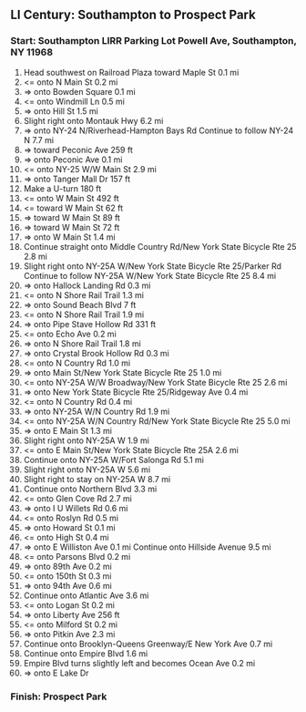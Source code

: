 
## LI Century: Southampton to Prospect Park
[//]: # (- https://goo.gl/maps/JJ3bMCAXytN3Rs1M6 )

### Start: Southampton LIRR Parking Lot Powell Ave, Southampton, NY 11968

1. Head southwest on Railroad Plaza toward Maple St 0.1 mi
2. <= onto N Main St 0.2 mi
3. => onto Bowden Square 0.1 mi
4. <= onto Windmill Ln 0.5 mi
5. => onto Hill St 1.5 mi
6. Slight right onto Montauk Hwy 6.2 mi
7. => onto NY-24 N/Riverhead-Hampton Bays Rd Continue to follow NY-24 N 7.7 mi
8. => toward Peconic Ave 259 ft
9. => onto Peconic Ave 0.1 mi
10. <= onto NY-25 W/W Main St 2.9 mi
11. => onto Tanger Mall Dr 157 ft
12. Make a U-turn 180 ft
13. <= onto W Main St 492 ft
14. <= toward W Main St 62 ft
15. => toward W Main St 89 ft
16. => toward W Main St 72 ft
17. => onto W Main St 1.4 mi
18. Continue straight onto Middle Country Rd/New York State Bicycle Rte 25 2.8 mi
19. Slight right onto NY-25A W/New York State Bicycle Rte 25/Parker Rd Continue to follow NY-25A W/New York State Bicycle Rte 25 8.4 mi
20. => onto Hallock Landing Rd 0.3 mi
21. <= onto N Shore Rail Trail 1.3 mi
22. => onto Sound Beach Blvd 7 ft
23. <= onto N Shore Rail Trail 1.9 mi
24. => onto Pipe Stave Hollow Rd 331 ft
25. <= onto Echo Ave 0.2 mi
26. => onto N Shore Rail Trail 1.8 mi
27. => onto Crystal Brook Hollow Rd 0.3 mi
28. <= onto N Country Rd 1.0 mi
29. => onto Main St/New York State Bicycle Rte 25 1.0 mi
30. <= onto NY-25A W/W Broadway/New York State Bicycle Rte 25 2.6 mi
31. => onto New York State Bicycle Rte 25/Ridgeway Ave 0.4 mi
32. <= onto N Country Rd 0.4 mi
33. => onto NY-25A W/N Country Rd 1.9 mi
34. <= onto NY-25A W/N Country Rd/New York State Bicycle Rte 25 5.0 mi
35. => onto E Main St 1.3 mi
36. Slight right onto NY-25A W 1.9 mi
37. <= onto E Main St/New York State Bicycle Rte 25A 2.6 mi
38. Continue onto NY-25A W/Fort Salonga Rd 5.1 mi
39. Slight right onto NY-25A W 5.6 mi
40. Slight right to stay on NY-25A W 8.7 mi
41. Continue onto Northern Blvd 3.3 mi
42. <= onto Glen Cove Rd 2.7 mi
43. => onto I U Willets Rd 0.6 mi
44. <= onto Roslyn Rd 0.5 mi
45. => onto Howard St 0.1 mi
46. <= onto High St 0.4 mi
47. => onto E Williston Ave 0.1 mi Continue onto Hillside Avenue 9.5 mi
48. <= onto Parsons Blvd 0.2 mi
49. => onto 89th Ave 0.2 mi
50. <= onto 150th St 0.3 mi
51. => onto 94th Ave 0.6 mi
52. Continue onto Atlantic Ave 3.6 mi
53. <= onto Logan St 0.2 mi
54. => onto Liberty Ave 256 ft
55. <= onto Milford St 0.2 mi
56. => onto Pitkin Ave 2.3 mi
57. Continue onto Brooklyn-Queens Greenway/E New York Ave 0.7 mi
58. Continue onto Empire Blvd 1.6 mi
59. Empire Blvd turns slightly left and becomes Ocean Ave 0.2 mi
60. => onto E Lake Dr

### Finish: Prospect Park



